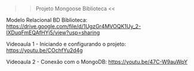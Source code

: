 >> Projeto Mongoose Biblioteca <<

Modelo Relacional BD Biblioteca: https://drive.google.com/file/d/1UgzGr4MVOQK1Uy_2-lXDuqFmEQAfHYj5/view?usp=sharing

Videoaula 1 - Iniciando e configurando o projeto: https://youtu.be/COchfYu2d4g

Videoaula 2 - Conexão com o MongoDB: https://youtu.be/47C-W9auWpY
